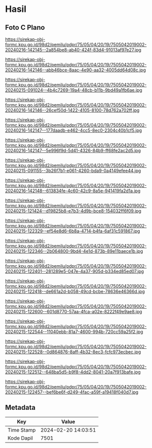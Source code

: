 # Hasil

## Foto C Plano

https://sirekap-obj-formc.kpu.go.id/98d2/pemilu/pdpr/75/05/04/20/19/7505042019002-20240216-142145--2a854be8-ab40-424f-83d4-91013af97e27.jpg

https://sirekap-obj-formc.kpu.go.id/98d2/pemilu/pdpr/75/05/04/20/19/7505042019002-20240216-142146--abb46bce-8aac-4e90-aa32-4005dd64d08c.jpg

https://sirekap-obj-formc.kpu.go.id/98d2/pemilu/pdpr/75/05/04/20/19/7505042019002-20240215-091024--4b4c7269-19a4-48cb-b11b-9bd49a1fb6ae.jpg

https://sirekap-obj-formc.kpu.go.id/98d2/pemilu/pdpr/75/05/04/20/19/7505042019002-20240216-142146--26cef50d-1422-4105-8100-78d762a702ff.jpg

https://sirekap-obj-formc.kpu.go.id/98d2/pemilu/pdpr/75/05/04/20/19/7505042019002-20240216-142147--177daadb-e462-4cc5-8ec0-2304c40b1cf5.jpg

https://sirekap-obj-formc.kpu.go.id/98d2/pemilu/pdpr/75/05/04/20/19/7505042019002-20240216-142147--5e996f9d-5d41-4326-84b9-ff68fe2ac2d5.jpg

https://sirekap-obj-formc.kpu.go.id/98d2/pemilu/pdpr/75/05/04/20/19/7505042019002-20240215-091155--3b26f7b1-e061-4260-bda9-0a4149efee44.jpg

https://sirekap-obj-formc.kpu.go.id/98d2/pemilu/pdpr/75/05/04/20/19/7505042019002-20240216-142148--613834fe-4c60-42c9-8a5e-941419fa2d1a.jpg

https://sirekap-obj-formc.kpu.go.id/98d2/pemilu/pdpr/75/05/04/20/19/7505042019002-20240215-121424--d19825b8-e7b3-4d9b-bce8-154032ff6f09.jpg

https://sirekap-obj-formc.kpu.go.id/98d2/pemilu/pdpr/75/05/04/20/19/7505042019002-20240215-122329--ef54e8d6-6b8a-4714-b4fa-6af31c591867.jpg

https://sirekap-obj-formc.kpu.go.id/98d2/pemilu/pdpr/75/05/04/20/19/7505042019002-20240215-122346--2b064800-9bd4-4e1d-873b-89e11baece1b.jpg

https://sirekap-obj-formc.kpu.go.id/98d2/pemilu/pdpr/75/05/04/20/19/7505042019002-20240215-122401--281289e5-047e-4a37-905d-b334ed85ed07.jpg

https://sirekap-obj-formc.kpu.go.id/98d2/pemilu/pdpr/75/05/04/20/19/7505042019002-20240215-122418--de661a2d-b058-49cd-bcbe-78636e46366d.jpg

https://sirekap-obj-formc.kpu.go.id/98d2/pemilu/pdpr/75/05/04/20/19/7505042019002-20240215-122600--601d8770-57aa-4fca-a02e-8222f49e9ae8.jpg

https://sirekap-obj-formc.kpu.go.id/98d2/pemilu/pdpr/75/05/04/20/19/7505042019002-20240215-122544--11040ebb-81a7-4600-994b-720cc59a25f2.jpg

https://sirekap-obj-formc.kpu.go.id/98d2/pemilu/pdpr/75/05/04/20/19/7505042019002-20240215-122528--0d864876-8aff-4b32-8ec3-fcfc973ecbec.jpg

https://sirekap-obj-formc.kpu.go.id/98d2/pemilu/pdpr/75/05/04/20/19/7505042019002-20240215-122512--648ba5d5-b9f8-4dd2-8041-20a7f913bafe.jpg

https://sirekap-obj-formc.kpu.go.id/98d2/pemilu/pdpr/75/05/04/20/19/7505042019002-20240215-122457--bef6be6f-d249-4fac-a59f-a19418f040d7.jpg


## Metadata

| Key        | Value               |
| ---------- | ------------------- |
| Time Stamp | 2024-02-20 14:03:51 |
| Kode Dapil | 7501                |



